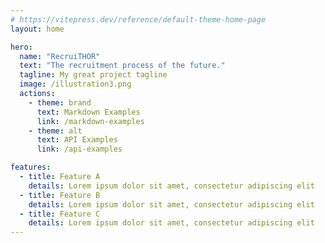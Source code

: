```yaml
---
# https://vitepress.dev/reference/default-theme-home-page
layout: home

hero:
  name: "RecruiTHOR"
  text: "The recruitment process of the future."
  tagline: My great project tagline
  image: /illustration3.png
  actions:
    - theme: brand
      text: Markdown Examples
      link: /markdown-examples
    - theme: alt
      text: API Examples
      link: /api-examples

features:
  - title: Feature A
    details: Lorem ipsum dolor sit amet, consectetur adipiscing elit
  - title: Feature B
    details: Lorem ipsum dolor sit amet, consectetur adipiscing elit
  - title: Feature C
    details: Lorem ipsum dolor sit amet, consectetur adipiscing elit
---
```


